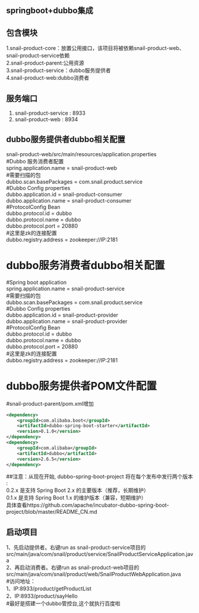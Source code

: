 ## springboot+dubbo集成


## 包含模块
1.snail-product-core：放置公用接口，该项目将被依赖snail-product-web、snail-product-service依赖  
2.snail-product-parent:公用资源  
3.snail-product-service：dubbo服务提供者  
4.snail-product-web:dubbo消费者  


## 服务端口
1. snail-product-service : 8933
2. snail-product-web : 8934

## dubbo服务提供者dubbo相关配置  
snail-product-web/src/main/resources/application.properties  
#Dubbo 服务消费者配置  
spring.application.name = snail-product-web  
#需要扫描的包  
dubbo.scan.basePackages  = com.snail.product.service  
#Dubbo Config properties  
dubbo.application.id = snail-product-consumer  
dubbo.application.name = snail-product-consumer  
#ProtocolConfig Bean  
dubbo.protocol.id = dubbo  
dubbo.protocol.name = dubbo  
dubbo.protocol.port = 20880  
#这里是zk的连接配置  
dubbo.registry.address = zookeeper://IP:2181  

# dubbo服务消费者dubbo相关配置  
#Spring boot application  
spring.application.name = snail-product-service  
#需要扫描的包  
dubbo.scan.basePackages  = com.snail.product.service  
#Dubbo Config properties  
dubbo.application.id = snail-product-provider  
dubbo.application.name = snail-product-provider  
#ProtocolConfig Bean  
dubbo.protocol.id = dubbo  
dubbo.protocol.name = dubbo  
dubbo.protocol.port = 20880  
#这里是zk的连接配置  
dubbo.registry.address = zookeeper://IP:2181  

# dubbo服务提供者POM文件配置  
#snail-product-parent/pom.xml增加
```xml
<dependency>
	<groupId>com.alibaba.boot</groupId>
	<artifactId>dubbo-spring-boot-starter</artifactId>
	<version>0.1.0</version>
</dependency>
<dependency>
	<groupId>com.alibaba</groupId>
	<artifactId>dubbo</artifactId>
	<version>2.6.5</version>
</dependency>
```


##注意：从现在开始, dubbo-spring-boot-project 将在每个发布中发行两个版本 :  
0.2.x 是支持 Spring Boot 2.x 的主要版本（推荐，长期维护）  
0.1.x 是支持 Spring Boot 1.x 的维护版本（兼容，短期维护）  
具体查看https://github.com/apache/incubator-dubbo-spring-boot-project/blob/master/README_CN.md  


## 启动项目  
1、先启动提供者。右键run as snail-product-service项目的src/main/java/com/snail/product/service/SnailProductServiceApplication.java  
2、再启动消费者。右键run as snail-product-web项目的src/main/java/com/snail/product/web/SnailProductWebApplication.java  
#访问地址：  
1、IP:8933/product/getProductList  
2、IP:8933/product/sayHello  
#最好是搭建一个dubbo管控台,这个就执行百度啦  



